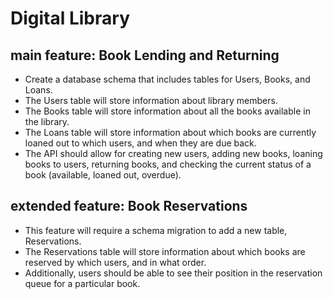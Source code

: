 # Digital Library

## main feature: Book Lending and Returning

* Create a database schema that includes tables for Users, Books, and Loans.
* The Users table will store information about library members.
* The Books table will store information about all the books available in the library.
* The Loans table will store information about which books are currently loaned out to which users, and when they are due back.
* The API should allow for creating new users, adding new books, loaning books to users, returning books, and checking the current status of a book (available, loaned out, overdue).

## extended feature: Book Reservations

* This feature will require a schema migration to add a new table, Reservations.
* The Reservations table will store information about which books are reserved by which users, and in what order.
* Additionally, users should be able to see their position in the reservation queue for a particular book.
